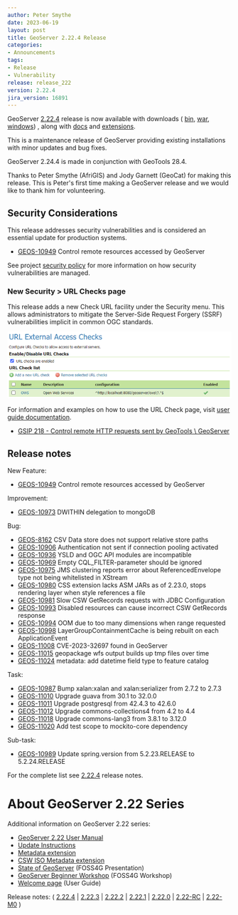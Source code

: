 ```yaml
---
author: Peter Smythe
date: 2023-06-19
layout: post
title: GeoServer 2.22.4 Release
categories:
- Announcements
tags:
- Release
- Vulnerability
release: release_222
version: 2.22.4
jira_version: 16891
--- 
```


GeoServer [2.22.4](/release/2.22.4/) release is now available
with downloads (
[bin](https://sourceforge.net/projects/geoserver/files/GeoServer/2.22.4/geoserver-2.22.4-bin.zip/download),
[war](https://sourceforge.net/projects/geoserver/files/GeoServer/2.22.4/geoserver-2.22.4-war.zip/download),
[windows](https://sourceforge.net/projects/geoserver/files/GeoServer/2.22.4/GeoServer-2.22.4-winsetup.exe/download))
, along with 
[docs](https://sourceforge.net/projects/geoserver/files/GeoServer/2.22.4/geoserver-2.22.4-htmldoc.zip/download) and
[extensions](https://sourceforge.net/projects/geoserver/files/GeoServer/2.22.4/extensions/).

This is a maintenance release of GeoServer providing existing installations with minor updates and bug fixes.

GeoServer 2.24.4 is made in conjunction with GeoTools 28.4. 


Thanks to Peter Smythe (AfriGIS) and Jody Garnett (GeoCat) for making this release. This is Peter's first time making a GeoServer release and we would like to thank him for volunteering.

## Security Considerations

This release addresses security vulnerabilities and is considered an essential update for production systems.

* [GEOS-10949](https://osgeo-org.atlassian.net/browse/GEOS-10949) Control remote resources accessed by GeoServer

See project [security policy](https://github.com/geoserver/geoserver/blob/main/SECURITY.md) for more information on how security vulnerabilities are managed. 

### New Security > URL Checks page

This release adds a new Check URL facility under the Security menu. This allows administrators to mitigate the Server-Side Request Forgery (SSRF) vulnerabilities implicit in common OGC standards.

![URL Checks](/img/posts/2.22/url-check.png) <br/>

For information and examples on how to use the URL Check page, visit [user guide documentation](https://docs.geoserver.org/maintain/en/user/security/urlchecks.html).

* [GSIP 218 - Control remote HTTP requests sent by GeoTools \\ GeoServer](https://github.com/geoserver/geoserver/wiki/GSIP-218)



## Release notes

New Feature:

* [GEOS-10949](https://osgeo-org.atlassian.net/browse/GEOS-10949) Control remote resources accessed by GeoServer

Improvement:

* [GEOS-10973](https://osgeo-org.atlassian.net/browse/GEOS-10973) DWITHIN delegation to mongoDB

Bug:

* [GEOS-8162](https://osgeo-org.atlassian.net/browse/GEOS-8162) CSV Data store does not support relative store paths
* [GEOS-10906](https://osgeo-org.atlassian.net/browse/GEOS-10906) Authentication not sent if connection pooling activated 
* [GEOS-10936](https://osgeo-org.atlassian.net/browse/GEOS-10936) YSLD and OGC API modules are incompatible
* [GEOS-10969](https://osgeo-org.atlassian.net/browse/GEOS-10969) Empty CQL_FILTER-parameter should be ignored
* [GEOS-10975](https://osgeo-org.atlassian.net/browse/GEOS-10975) JMS clustering reports error about ReferencedEnvelope type not being whitelisted in XStream
* [GEOS-10980](https://osgeo-org.atlassian.net/browse/GEOS-10980) CSS extension lacks ASM JARs as of 2.23.0, stops rendering layer when style references a file
* [GEOS-10981](https://osgeo-org.atlassian.net/browse/GEOS-10981) Slow CSW GetRecords requests with JDBC Configuration
* [GEOS-10993](https://osgeo-org.atlassian.net/browse/GEOS-10993) Disabled resources can cause incorrect CSW GetRecords response
* [GEOS-10994](https://osgeo-org.atlassian.net/browse/GEOS-10994) OOM due to too many dimensions when range requested
* [GEOS-10998](https://osgeo-org.atlassian.net/browse/GEOS-10998) LayerGroupContainmentCache is being rebuilt on each ApplicationEvent
* [GEOS-11008](https://osgeo-org.atlassian.net/browse/GEOS-11008) CVE-2023-32697 found in GeoServer
* [GEOS-11015](https://osgeo-org.atlassian.net/browse/GEOS-11015) geopackage wfs output builds up tmp files over time
* [GEOS-11024](https://osgeo-org.atlassian.net/browse/GEOS-11024) metadata: add datetime field type to feature catalog

Task:

* [GEOS-10987](https://osgeo-org.atlassian.net/browse/GEOS-10987) Bump xalan:xalan and xalan:serializer from 2.7.2 to 2.7.3
* [GEOS-11010](https://osgeo-org.atlassian.net/browse/GEOS-11010) Upgrade guava from 30.1 to 32.0.0
* [GEOS-11011](https://osgeo-org.atlassian.net/browse/GEOS-11011) Upgrade postgresql from 42.4.3 to 42.6.0
* [GEOS-11012](https://osgeo-org.atlassian.net/browse/GEOS-11012) Upgrade commons-collections4 from 4.2 to 4.4
* [GEOS-11018](https://osgeo-org.atlassian.net/browse/GEOS-11018) Upgrade commons-lang3 from 3.8.1 to 3.12.0
* [GEOS-11020](https://osgeo-org.atlassian.net/browse/GEOS-11020) Add test scope to mockito-core dependency

Sub-task:

* [GEOS-10989](https://osgeo-org.atlassian.net/browse/GEOS-10989) Update spring.version from 5.2.23.RELEASE to 5.2.24.RELEASE

For the complete list see [2.22.4](https://github.com/geoserver/geoserver/releases/tag/2.22.4) release notes. 

# About GeoServer 2.22 Series

Additional information on GeoServer 2.22 series:

* [GeoServer 2.22 User Manual](https://docs.geoserver.org/2.22.x/en/user/)
* [Update Instructions](https://docs.geoserver.org/latest/en/user/installation/upgrade.html)
* [Metadata extension](https://docs.geoserver.org/latest/en/user/extensions/metadata/index.html)
* [CSW ISO Metadata extension](https://docs.geoserver.org/latest/en/user/extensions/csw-iso/index.html)
* [State of GeoServer](https://docs.google.com/presentation/d/1mnOFSvYb8npVudvUR5MSjSTFHc6ZQ_bStafZrBV7LZ8/edit?usp=sharing) (FOSS4G Presentation)
* [GeoServer Beginner Workshop](https://docs.google.com/presentation/d/1fbPLN-1Cs95WK-IxDG1PxCEKyHwFbNBGNkkomxmLr0Y/edit?usp=sharing) (FOSS4G Workshop)
* [Welcome page](https://docs.geoserver.org/latest/en/user/webadmin/welcome.html) (User Guide)

Release notes:
( [2.22.4](https://github.com/geoserver/geoserver/releases/tag/2.22.4)
| [2.22.3](https://github.com/geoserver/geoserver/releases/tag/2.22.3)
| [2.22.2](https://github.com/geoserver/geoserver/releases/tag/2.22.2)
| [2.22.1](https://github.com/geoserver/geoserver/releases/tag/2.22.1)
| [2.22.0](https://github.com/geoserver/geoserver/releases/tag/2.22.0)
| [2.22-RC](https://github.com/geoserver/geoserver/releases/tag/2.22-RC)
| [2.22-M0](https://github.com/geoserver/geoserver/releases/tag/2.22-M0)
) 

